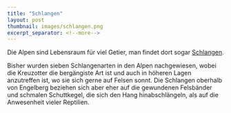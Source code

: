 ```yaml
---
title: "Schlangen"
layout: post
thumbnail: images/schlangen.png
excerpt_separator: <!--more-->
---
```


Die Alpen sind Lebensraum für viel Getier, man findet dort sogar [Schlangen](https://s.geo.admin.ch/a1d30f61f4).

Bisher wurden sieben Schlangenarten in den Alpen nachgewiesen, wobei die Kreuzotter die bergängiste Art ist und auch in höheren Lagen anzutreffen ist, wo sie sich gerne auf Felsen sonnt. Die Schlangen oberhalb von Engelberg beziehen sich aber eher auf die gewundenen Felsbänder und schmalen Schuttkegel, die sich den Hang hinabschlängeln, als auf die Anwesenheit vieler Reptilien. 